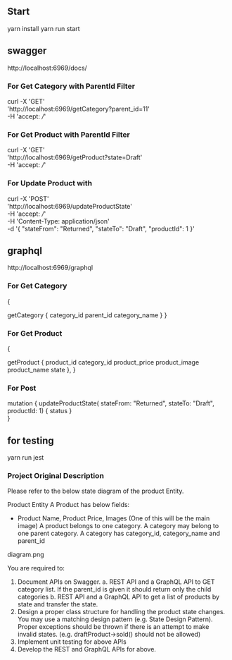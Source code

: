 ## Start
yarn install
yarn run start



## swagger
http://localhost:6969/docs/


### For Get Category with ParentId Filter
curl -X 'GET' \
  'http://localhost:6969/getCategory?parent_id=11' \
  -H 'accept: */*'

### For Get Product with ParentId Filter

curl -X 'GET' \
  'http://localhost:6969/getProduct?state=Draft' \
  -H 'accept: */*'


### For Update Product with

curl -X 'POST' \
  'http://localhost:6969/updateProductState' \
  -H 'accept: */*' \
  -H 'Content-Type: application/json' \
  -d '{
  "stateFrom": "Returned",
  "stateTo": "Draft",
  "productId": 1
}'

## graphql
http://localhost:6969/graphql

### For Get Category
{
  
  getCategory {
    category_id
    parent_id
    category_name
  }
}

### For Get Product
{

  getProduct {
    product_id
    category_id
    product_price
    product_image
    product_name
    state
  },
}

### For Post
mutation {
  updateProductState(
    stateFrom: "Returned",
  stateTo: "Draft",
  productId: 1) {
    status
  }  
}

## for testing
yarn run jest

### Project Original Description
Please refer to the below state diagram of the product Entity.

Product Entity
A Product has below fields:
-	Product Name, Product Price, Images (One of this will be the main image) A product belongs to one category.
A category may belong to one parent category. A category has category_id, category_name and parent_id


diagram.png

You are required to:

1.	Document APIs on Swagger.
a.	REST API and a GraphQL API to GET category list. If the parent_id is given it should return only the child categories
b.	REST API and a GraphQL API to get a list of products by state and transfer the state.
2.	Design a proper class structure for handling the product state changes. You may use a matching design pattern (e.g. State Design Pattern). Proper exceptions should be thrown if there is an attempt to make invalid states. (e.g. draftProduct->sold() should not be allowed)
3.	Implement unit testing for above APIs
4.	Develop the REST and GraphQL APIs for above.

